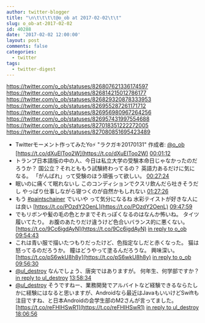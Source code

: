 ```yaml
---
author: twitter-blogger
title: "\n\t\t\t\t@o_ob at 2017-02-02\t\t"
slug: o_ob-at-2017-02-02
id: 40288
date: '2017-02-02 12:00:00'
layout: post
comments: false
categories:
  - twitter
tags:
  - twitter-digest
---
```


https://twitter.com/o_ob/statuses/826807621336174597 https://twitter.com/o_ob/statuses/826814215012786177 https://twitter.com/o_ob/statuses/826829320878333953 https://twitter.com/o_ob/statuses/826955287261171712 https://twitter.com/o_ob/statuses/826956980967264256 https://twitter.com/o_ob/statuses/826957431997554688 https://twitter.com/o_ob/statuses/827018351222272005 https://twitter.com/o_ob/statuses/827080851695423489  

*   Twitterモーメント作ってみたYo⚡️ "ラクガキ20170131" 作成者: [@o_ob](https://twitter.com/o_ob) [https://t.co/dXuEIToo2W](https://t.co/dXuEIToo2W) [00:01:12](https://twitter.com/o_ob/statuses/826807621336174597)
*   トランプ日本語版の中の人、今日は私立大学の受験本命日じゃなかったのだろうか？ 国公立？それとももう試験終わってるの？ 英語力あるだけに気になる。 「がんばれ」って受験のほう頑張って欲しい。 [00:27:24](https://twitter.com/o_ob/statuses/826814215012786177)
*   眠いのに痛くて眠れないし このコンディションでクスリ飲んだら吐きそうだし やっぱり仕事しながら寝つくのが自然かもしれない [01:27:26](https://twitter.com/o_ob/statuses/826829320878333953)
*   もう [#paintschainer](https://twitter.com/search?q=%23paintschainer&src=hash) でいいや って気分になるね 水彩テイストが好きな人には良い [https://t.co/POzdY2OenL](https://t.co/POzdY2OenL) [09:47:59](https://twitter.com/o_ob/statuses/826955287261171712)
*   でもリボンや髪の毛の色とかまでそれっぽくなるのはなんか怖いね。 タイツ履いてたり。 お腹のあたりだけ違うけど色合いバランス的に悪くない。 [https://t.co/9Cc6igdAyN](https://t.co/9Cc6igdAyN) [in reply to o_ob](https://twitter.com/o_ob/statuses/826955287261171712) [09:54:43](https://twitter.com/o_ob/statuses/826956980967264256)
*   これは青い服で描いたつもりだったけど、色指定なしだと赤くなった。 猫は怒ってるのだろうか。 瞳はどうやって塗るんだろうな。 興味深い。 [https://t.co/pS6wkU8h8y](https://t.co/pS6wkU8h8y) [in reply to o_ob](https://twitter.com/o_ob/statuses/826955287261171712) [09:56:30](https://twitter.com/o_ob/statuses/826957431997554688)
*   [@ul_destroy](https://twitter.com/ul_destroy) なんでしょう、唐突ではありますが。 何年生、何学部ですか？ [in reply to ul_destroy](https://twitter.com/ul_destroy/statuses/827004644157116416) [13:58:34](https://twitter.com/o_ob/statuses/827018351222272005)
*   [@ul_destroy](https://twitter.com/ul_destroy) そうですねー、業務開発でアルバイトなど経験できるならたしかに経験にはなると思いますが、Androidなら最近はJavaもいいけどSwiftも注目ですね、と日本Androidの会学生部のM2さんが言ってました。 [https://t.co/reFHIHSwR1](https://t.co/reFHIHSwR1) [in reply to ul_destroy](https://twitter.com/ul_destroy/statuses/827021409125748737) [18:06:56](https://twitter.com/o_ob/statuses/827080851695423489)